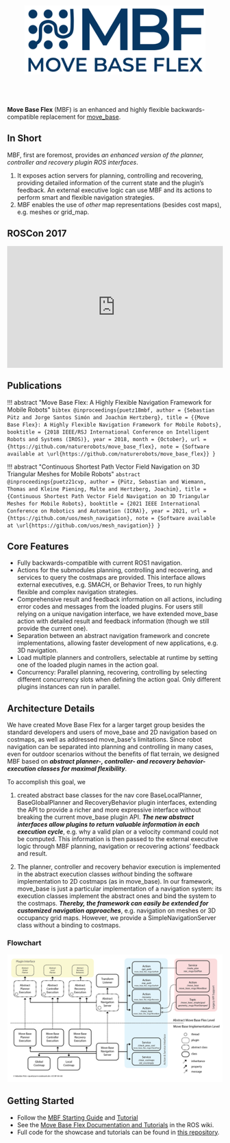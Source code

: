 <figure>
  <img src="./img/mbf_logo.png" width="500" />
</figure>
</br>

[//]: # (if there is no header at all, mkdocs will inject a "# Home" -> no good)
# 

**Move Base Flex** (MBF) is an enhanced and highly flexible backwards-compatible replacement for [move_base](https://wiki.ros.org/move_base). 

## In Short

MBF, first are foremost, provides *an enhanced version of the planner, controller and recovery plugin ROS interfaces*.

1. It exposes action servers for planning, controlling and recovering, providing detailed information of the current state and the plugin’s feedback. An external executive logic can use MBF and its actions to perform smart and flexible navigation strategies. 
2. MBF enables the use of *other* map representations (besides cost maps), e.g. meshes or grid_map.

## ROSCon 2017

<div style="position:relative;padding-top:56.25%;">
<iframe src="https://player.vimeo.com/video/236174072" width="640" height="360" frameborder="0" allow="autoplay; fullscreen; picture-in-picture" allowfullscreen style="position:absolute;top:0;left:0;width:100%;height:100%;"></iframe>
</div>

## Publications

!!! abstract "Move Base Flex: A Highly Flexible Navigation Framework for Mobile Robots"
    ``` bibtex
    @inproceedings{puetz18mbf,
  		author = {Sebastian Pütz and Jorge Santos Simón and Joachim Hertzberg},
  		title = {{Move Base Flex}: A Highly Flexible Navigation Framework for Mobile Robots},
  		booktitle = {2018 IEEE/RSJ International Conference on Intelligent Robots and Systems (IROS)},
  		year = 2018,
  		month = {October},
  		url = {https://github.com/naturerobots/move_base_flex},
 		note = {Software available at \url{https://github.com/naturerobots/move_base_flex}}
	}
	```

!!! abstract "Continuous Shortest Path Vector Field Navigation on 3D Triangular Meshes for Mobile Robots"
	``` abstract
	@inproceedings{puetz21cvp,
    	author = {Pütz, Sebastian and Wiemann, Thomas and Kleine Piening, Malte and Hertzberg, Joachim},
   		title = {Continuous Shortest Path Vector Field Navigation on 3D Triangular Meshes for Mobile Robots},
    	booktitle = {2021 IEEE International Conference on Robotics and Automation (ICRA)},
    	year = 2021,
  		url = {https://github.com/uos/mesh_navigation},
 		note = {Software available at \url{https://github.com/uos/mesh_navigation}}
	}
	```


## Core Features
 
* Fully backwards-compatible with current ROS1 navigation.
* Actions for the submodules planning, controlling and recovering, and services to query the costmaps are provided. This interface allows external executives, e.g. SMACH, or Behavior Trees, to run highly flexible and complex navigation strategies.
* Comprehensive result and feedback information on all actions, including error codes and messages from the loaded plugins. For users still relying on a unique navigation interface, we have extended move_base action with detailed result and feedback information (though we still provide the current one).
* Separation between an abstract navigation framework and concrete implementations, allowing faster development of new applications, e.g. 3D navigation.
* Load multiple planners and controllers, selectable at runtime by setting one of the loaded plugin names in the action goal. 
* Concurrency: Parallel planning, recovering, controlling by selecting different concurrency slots when defining the action goal. Only different plugins instances can run in parallel.

## Architecture Details

We have created Move Base Flex for a larger target group besides the standard developers and users of move_base and 2D navigation based on costmaps, as well as addressed move_base's limitations. Since robot navigation can be separated into planning and controlling in many cases, even for outdoor scenarios without the benefits of flat terrain, we designed MBF based on ***abstract planner-, controller- and recovery behavior-execution classes for maximal flexibility***. 

To accomplish this goal, we 

1. created abstract base classes for the nav core BaseLocalPlanner, BaseGlobalPlanner and RecoveryBehavior plugin interfaces, extending the API to provide a richer and more expressive interface without breaking the current move_base plugin API. 
***The new abstract interfaces allow plugins to return valuable information in each execution cycle***, e.g. why a valid plan or a velocity command could not be computed. This information is then passed to the external executive logic through MBF planning, navigation or recovering actions’ feedback and result. 

2. The planner, controller and recovery behavior execution is implemented in the abstract execution classes *without* binding the software implementation to 2D costmaps (as in move_base). In our framework, move_base is just a particular implementation of a navigation system: its execution classes implement the abstract ones and bind the system to the costmaps. 
***Thereby, the framework can easily be extended for customized navigation approaches***, e.g. navigation on meshes or 3D occupancy grid maps. However, we provide a SimpleNavigationServer class without a binding to costmaps.

### Flowchart
![MBF architecture](./img/move_base_flex.png)

## Getting Started

* Follow the [MBF Starting Guide](./installation.md) and [Tutorial](./tutorials/overview.md)
* See the [Move Base Flex Documentation and Tutorials](https://wiki.ros.org/move_base_flex) in the ROS wiki. 
* Full code for the showcase and tutorials can be found in [this repository](https://github.com/uos/mbf_tutorials).
